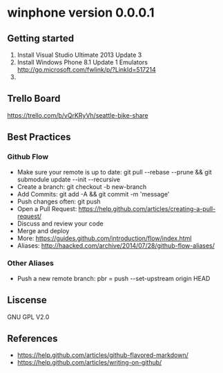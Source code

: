 # winphone version 0.0.0.1

## Getting started

1. Install Visual Studio Ultimate 2013 Update 3
2. Install Windows Phone 8.1 Update 1 Emulators http://go.microsoft.com/fwlink/p/?LinkId=517214
3.

## Trello Board
https://trello.com/b/vQrKRyVh/seattle-bike-share

## Best Practices

### Github Flow
* Make sure your remote is up to date: git pull --rebase --prune && git submodule update --init --recursive
* Create a branch: git checkout -b new-branch
* Add Commits: git add -A && git commit -m 'message'
* Push changes often: git push
* Open a Pull Request: https://help.github.com/articles/creating-a-pull-request/
* Discuss and review your code
* Merge and deploy
* More: https://guides.github.com/introduction/flow/index.html
* Aliases: http://haacked.com/archive/2014/07/28/github-flow-aliases/

### Other Aliases
* Push a new remote branch: pbr = push --set-upstream origin HEAD

## Liscense
GNU GPL V2.0

## References
* https://help.github.com/articles/github-flavored-markdown/
* https://help.github.com/articles/writing-on-github/
